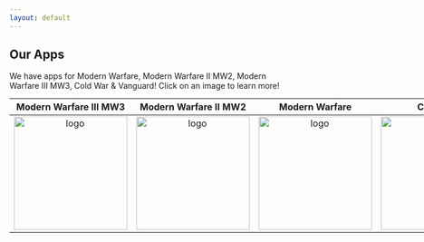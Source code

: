 ```yaml
---
layout: default
---
```


## Our Apps
We have apps for Modern Warfare, Modern Warfare II MW2, Modern Warfare III MW3, Cold War & Vanguard! Click on an image to learn more!

<table style="display:inline; text-align: center">
  <thead>
    <tr>
      <th>Modern Warfare III MW3</th>
      <th> Modern Warfare II MW2</th>
      <th>Modern Warfare</th>
      <th>Cold War</th>
      <th>Vanguard</th>
    </tr>
  </thead>
  <tbody>
    <tr>
      <td><a href="/mw3"><img width="200" alt="logo" src="https://camotracker.djr.li/MW3_CAMOTRACKER.png" style="max-width:100%;"></a></td>
      <td><a href="/mw2"><img width="200" alt="logo" src="https://camotracker.djr.li/appstore.png" style="max-width:100%;"></a></td>
      <td><a href="/mw"><img width="200" alt="logo" src="https://camotracker.djr.li/mwtracker.png" style="max-width:100%;"></a></td>
      <td><a href="/cw"><img width="200" alt="logo" src="https://camotracker.djr.li/camo%20tracker.png" style="max-width:100%;"></a></td>
      <td><a href="/vanguard"><img width="200" alt="logo" src="https://camotracker.djr.li/iTunesArtwork@2x.png" style="max-width:100%;"></a></td>
    </tr>
  </tbody>
</table>